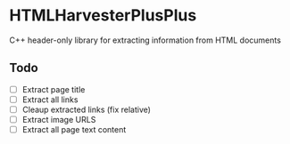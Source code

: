 # HTMLHarvesterPlusPlus
C++ header-only library for extracting information from HTML documents
## Todo
- [ ] Extract page title
- [ ] Extract all links
- [ ] Cleaup extracted links (fix relative)
- [ ] Extract image URLS
- [ ] Extract all page text content
